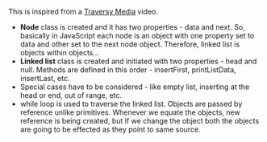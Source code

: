 This is inspired from a [Traversy Media](https://youtu.be/ZBdE8DElQQU) video.  

* **Node** class is created and it has two properties - data and next. So, basically in JavaScript each node is an object with one property set to data and other set to the next node object. Therefore, linked list is objects within objects...    
* **Linked list** class is created and initiated with two properties - head and null. Methods are defined in this order - insertFirst, printListData, insertLast, etc.
* Special cases have to be considered - like empty list, inserting at the head or end, out of range, etc.
* while loop is used to traverse the linked list. Objects are passed by reference unlike primitives. Whenever we equate the objects, new reference is being created, but if we change the object both the objects are going to be effected as they point to same source.
